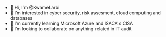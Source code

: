 - 👋 Hi, I’m @KwameLarbi
- 👀 I’m interested in cyber security, risk assesment, cloud computing and databases
- 🌱 I’m currently learning Microsoft Azure and  ISACA's CISA
- 💞️ I’m looking to collaborate on anything related in IT audit 


<!---
KwameLarbi/KwameLarbi is a ✨ special ✨ repository because its `README.md` (this file) appears on your GitHub profile.
You can click the Preview link to take a look at your changes.
--->
